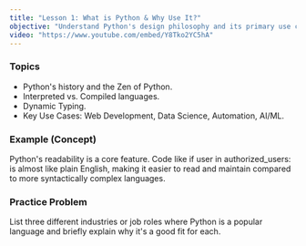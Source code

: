 ```yaml
---
title: "Lesson 1: What is Python & Why Use It?"
objective: "Understand Python's design philosophy and its primary use cases in the industry."
video: "https://www.youtube.com/embed/Y8Tko2YC5hA"
---
```


### Topics

- Python's history and the Zen of Python.
- Interpreted vs. Compiled languages.
- Dynamic Typing.
- Key Use Cases: Web Development, Data Science, Automation, AI/ML.

### Example (Concept)

Python's readability is a core feature. Code like if user in authorized_users: is almost like plain English, making it easier to read and maintain compared to more syntactically complex languages.

### Practice Problem

List three different industries or job roles where Python is a popular language and briefly explain why it's a good fit for each.
